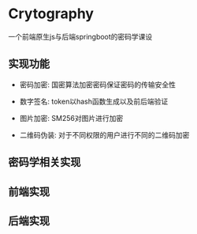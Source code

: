 # Crytography

一个前端原生js与后端springboot的密码学课设



## 实现功能

* 密码加密: 国密算法加密密码保证密码的传输安全性

* 数字签名: token以hash函数生成以及前后端验证
* 图片加密: SM256对图片进行加密
* 二维码伪装: 对于不同权限的用户进行不同的二维码加密







## 密码学相关实现





















## 前端实现























## 后端实现

